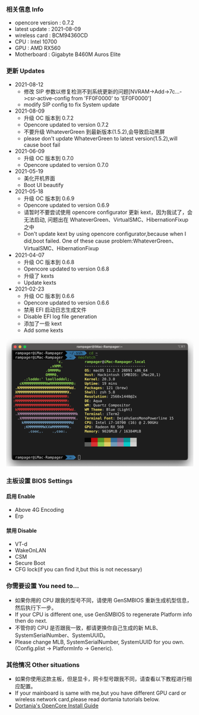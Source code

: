 ### 相关信息 Info

- opencore version : 0.7.2
- latest update : 2021-08-09
- wireless card : BCM94360CD
- CPU : Intel 10700
- GPU : AMD RX560
- Motherboard : Gigabyte B460M Auros Elite

### 更新 Updates

- 2021-08-12
  - 修改 SIP 参数以修复检测不到系统更新的问题[NVRAM->Add->7c...->csr-active-config from 'FF0F0000' to 'EF0F0000']
  - modify SIP config to fix System update
- 2021-08-09
  - 升级 OC 版本到 0.7.2
  - Opencore updated to version 0.7.2
  - 不要升级 WhateverGreen 到最新版本(1.5.2),会导致启动黑屏
  - please don't update WhateverGreen to latest version(1.5.2),will cause boot fail
- 2021-06-09
  - 升级 OC 版本到 0.7.0
  - Opencore updated to version 0.7.0
- 2021-05-19
  - 美化开机界面
  - Boot UI beautify
- 2021-05-18
  - 升级 OC 版本到 0.6.9
  - Opencore updated to version 0.6.9
  - 请暂时不要尝试使用 opencore configurator 更新 kext，因为我试了，会无法启动, 问题出在 WhateverGreen、VirtualSMC、HibernationFixup 之中
  - Don't update kext by using opencore configurator,because when I did,boot failed. One of these cause problem:WhateverGreen、VirtualSMC、HibernationFixup
- 2021-04-07
  - 升级 OC 版本到 0.6.8
  - Opencore updated to version 0.6.8
  - 升级了 kexts
  - Update kexts
- 2021-02-23
  - 升级 OC 版本到 0.6.6
  - Opencore updated to version 0.6.6
  - 禁用 EFI 启动日志生成文件
  - Disable EFI log file generation
  - 添加了一些 kext
  - Add some kexts

![image](https://github.com/RampagerB/OpenCore-Gigabyte-Aorus-Elite-B460M-10700-RX560-EFI/raw/main/images/1.png)

### 主板设置 BIOS Settings

#### 启用 Enable

- Above 4G Encoding
- Erp

#### 禁用 Disable

- VT-d
- WakeOnLAN
- CSM
- Secure Boot
- CFG lock(if you can find it,but this is not necessary)

### 你需要设置 You need to...

- 如果你用的 CPU 跟我的型号不同，请使用 GenSMBIOS 重新生成机型信息，然后执行下一步。
- If your CPU is different one, use GenSMBIOS to regenerate Platform info then do next.
- 不管你的 CPU 是否跟我一致，都请更换你自己生成的新 MLB、SystemSerialNumber、SystemUUID。
- Please change MLB, SystemSerialNumber, SystemUUID for you own.(Config.plist -> PlatformInfo -> Generic).

### 其他情况 Other situations

- 如果你使用这款主板，但是显卡，网卡型号跟我不同，请查看以下教程进行相应配置。
- If your mainboard is same with me,but you have different GPU card or wireless network card,please read dortania tutorials below.
- [Dortania's OpenCore Install Guide](https://dortania.github.io/OpenCore-Install-Guide/)
